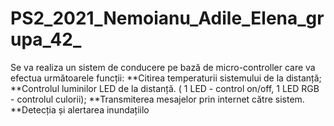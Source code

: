 # PS2_2021_Nemoianu_Adile_Elena_grupa_42_
Se va realiza un sistem de conducere pe bază de micro-controller care va efectua următoarele funcții:   **Citirea temperaturii sistemului de la distanță; **Controlul luminilor LED de la distanță. ( 1 LED - control on/off, 1 LED RGB - controlul culorii); **Transmiterea mesajelor prin internet către sistem. **Detecția și alertarea inundațiilo
